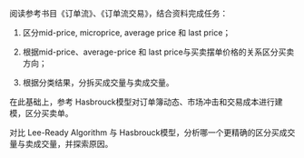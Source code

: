 阅读参考书目《订单流》、《订单流交易》，结合资料完成任务：

1. 区分mid-price, microprice, average price 和 last price；

2. 根据mid-price、average-price 和 last price与买卖摆单价格的关系区分买卖方向；

3. 根据分类结果，分拆买成交量与卖成交量。

在此基础上，参考 Hasbrouck模型对订单簿动态、市场冲击和交易成本进行建模，区分买卖单。



对比 Lee-Ready Algorithm 与 Hasbrouck模型，分析哪一个更精确的区分买成交量与卖成交量，并探索原因。